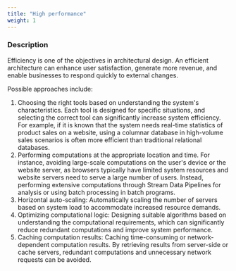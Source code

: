 ```yaml
---
title: "High performance"
weight: 1
---
```


### **Description**

Efficiency is one of the objectives in architectural design. An efficient architecture can enhance user satisfaction, generate more revenue, and enable businesses to respond quickly to external changes.

Possible approaches include:

1. Choosing the right tools based on understanding the system's characteristics. Each tool is designed for specific situations, and selecting the correct tool can significantly increase system efficiency. For example, if it is known that the system needs real-time statistics of product sales on a website, using a columnar database in high-volume sales scenarios is often more efficient than traditional relational databases.
2. Performing computations at the appropriate location and time. For instance, avoiding large-scale computations on the user's device or the website server, as browsers typically have limited system resources and website servers need to serve a large number of users. Instead, performing extensive computations through Stream Data Pipelines for analysis or using batch processing in batch programs.
3. Horizontal auto-scaling: Automatically scaling the number of servers based on system load to accommodate increased resource demands.
4. Optimizing computational logic: Designing suitable algorithms based on understanding the computational requirements, which can significantly reduce redundant computations and improve system performance.
5. Caching computation results: Caching time-consuming or network-dependent computation results. By retrieving results from server-side or cache servers, redundant computations and unnecessary network requests can be avoided.